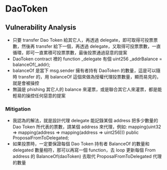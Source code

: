 # DaoToken

## Vulnerability Analysis

- 只要 transfer Dao Token 給其它人，再透過 delegate，即可取得可投票票數，然後再 transfer 給下一個，再透過 delegate，又取得可投票票數，一直循環，即可一直累積可投票票數，最後投票通過惡意的提案
- DaoToken contract 裡的 function \_delegate 有個 uint256 \_addrBalance = balanceOf(\_addr);
- balanceOf 是當下 msg.sender 擁有者持有 DaoToken 的數量，這是可以隨時 transfer 的，用 balanceOf 這個來做為授權代理投票數量，顯而易見的，就是會被操控
- 無論是 phishing 其它人的 balance 來灌票，或是聯合其它人來灌票，都是能輕易的操控任何惡意的提案

### Mitigation

- 我認為的解法，就是設計代理 delegate 能記錄某個 address 把多少數量的 Dao Token 所代表的票數，請某個 address 來代理，例如: mapping(uint32 => mapping(address => mapping(address => uint256))) public ProposalFromToDelegated;
- 如果投票時，一定要保證每個 Dao Token 持有者 BalanceOf 的數量和 delegated 數量相符，那可以再寫一個 function，去 loop 更新每個 From address 的 BalanceOf(daoToken) 去取代 ProposalFromToDelegated 代理的數量
